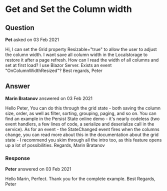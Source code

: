 # Get and Set the Column width

## Question

**Pet** asked on 03 Feb 2021

Hi, I can set the Grid property Resizable="true" to allow the user to adjust the column width. I want save all column width in the Localstorage to restore it after a page refresh. How can I read the width of all columns and set at first load? I use Blazor Server. Exists an event "OnColumnWidthResized"? Best regards, Peter

## Answer

**Marin Bratanov** answered on 03 Feb 2021

Hello Peter, You can do this through the grid state - both saving the column size, order, as well as filter, sorting, grouping, paging, and so on. You can find an example in the Persist State online demo - it's nearly codeless (two event handlers, a few lines of code, a serialize and deserialize call in the service). As for an event - the StateChanged event fires when the columns change, you can read more about this in the documentation about the grid state - I recommend you skim through all the intro too, as this feature opens up a lot of possibilities. Regards, Marin Bratanov

### Response

**Peter** answered on 03 Feb 2021

Hello Marin, Perfect. Thank you for the complete example. Best Regards, Peter
